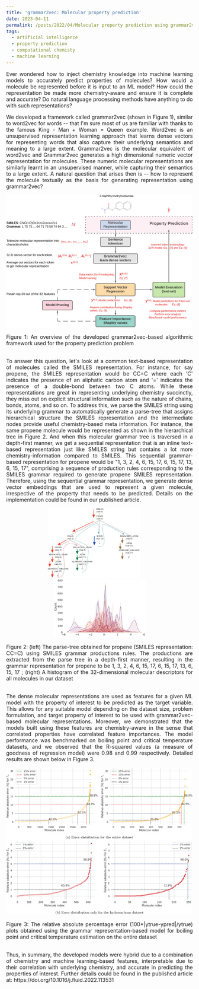 ```yaml
---
title: 'grammar2vec: Molecular property prediction'
date: 2023-04-11
permalink: /posts/2022/04/Molecular property prediction using grammar2vec/
tags:
  - artificial intelligence
  - property prediction
  - computational chemisty
  - machine learning 
---
```

<div style="text-align: justify">

<p>Ever wondered how to inject chemistry knowledge into machine learning models to accurately predict properties of molecules? How would a molecule be represented before it is input to an ML model? How could the representation be made more chemistry-aware and ensure it is complete and accurate? Do natural language processing methods have anything to do with such representations?</p>

<p>We developed a framework called grammar2vec (shown in Figure 1), similar to word2vec for words -- that I'm sure most of us are familiar with thanks to the famous King - Man + Woman = Queen example.  Word2vec is an unsupervised representation learning approach that learns dense vectors for representing words that also capture their underlying semantics and meaning to a large extent. Grammar2vec is the molecular equivalent of word2vec and Grammar2vec generates a high dimensional numeric vector representation for molecules. These numeric molecular representations are similarly learnt in an unsupervised manner, while capturing their semantics to a large extent. A natural question that arises then is -- how to represent the molecule textually as the basis for generating representation using grammar2vec?</p>
  
<p style="text-align: center;"><img class="aligncenter size-full wp-image-123" src="/files/overall-framework.jpeg" width="550" height="" /></p>
Figure 1: An overview of the developed grammar2vec-based algorithmic framework used for the property prediction problem<br><br>

<p>To answer this question, let's look at a common text-based representation of molecules called the SMILES representation. For instance, for say propene, the SMILES representation would be CC=C where each 'C' indicates the presence of an aliphatic carbon atom and '=' indicates the presence of a double-bond between two C atoms. While these representations are great in representing underlying chemistry succinctly, they miss out on explicit structural information such as the nature of chains, bonds, atoms, and so on. To address this, we parse the SMILES string using its underlying grammar to automatically generate a parse-tree that assigns hierarchical structure the SMILES representation and the intermediate nodes provide useful chemistry-based meta information. For instance, the same propene molecule would be represented as shown in the hierarchical tree in Figure 2. And when this molecular grammar tree is traversed in a depth-first manner, we get a sequential representation that is an inline text-based representation just like SMILES string but contains a lot more chemistry-information compared to SMILES. This sequential grammar-based representation for propene would be "1, 3, 2, 4, 6, 15, 17, 6, 15, 17, 13, 6, 15, 17", comprising a sequence of production rules corresponding to the SMILES grammar required to generate propene SMILES representation. Therefore, using the sequential grammar representation, we generate dense vector embeddings that are used to represent a given molecule, irrespective of the property that needs to be predicted. Details on the implementation could be found in our published article. </p>
  
<p style="text-align: center;"><img class="aligncenter size-full wp-image-123" src="/files/gram-tree.jpg" width="250" height="" /> &nbsp; &nbsp; &nbsp; &nbsp; <img class="aligncenter size-full wp-image-123" src="/files/grammar2vec-dist.jpg" width="250" height="" /></p>
Figure 2: (left) The parse-tree obtained for propene (SMILES representation: CC=C) using SMILES grammar productions rules. The productions are extracted from the parse tree in a depth-first manner, resulting in the grammar representation for propene to be 1, 3, 2, 4, 6, 15, 17, 6, 15, 17, 13, 6, 15, 17 ; (right) A histogram of the 32-dimensional molecular descriptors for all molecules in our dataset<br><br>

<p>The dense molecular representations are used as features for a given ML model with the property of interest to be predicted as the target variable. This allows for any suitable model depending on the dataset size, problem formulation, and target property of interest to be used with grammar2vec-based molecular representations. Moreover, we demonstrated that the models built using these features are chemistry-aware in the sense that correlated properties have correlated feature importances. The model performance was benchmarked on boiling point and critical temperature datasets, and we observed that the R-squared values (a measure of goodness of regression model) were 0.98 and 0.99 respectively. Detailed results are shown below in Figure 3. </p>
  
<p style="text-align: center;"><img class="aligncenter size-full wp-image-123" src="/files/results.jpg" width="550" height="" /></p>
Figure 3: The relative absolute percentage error (100*|ytrue-ypred|/ytrue) plots obtained using the grammar representation-based model for boiling point and critical temperature estimation on the entire dataset<br><br>

<p>Thus, in summary, the developed models were hybrid due to a combination of chemistry and machine learning-based features, interpretable due to their correlation with underlying chemistry, and accurate in predicting the properties of interest. Further details could be found in the published article at: https://doi.org/10.1016/j.fluid.2022.113531</p>
  
  
</div>
  

